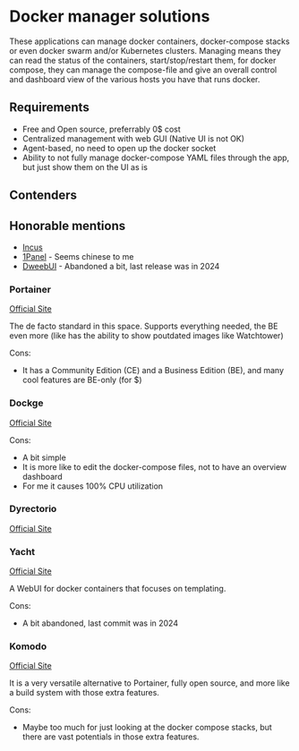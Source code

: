 # Docker manager solutions

These applications can manage docker containers, docker-compose stacks or even docker swarm and/or Kubernetes clusters. Managing means they can read the status of the containers, start/stop/restart them, for docker compose, they can manage the compose-file and give an overall control and dashboard view of the various hosts you have that runs docker.

## Requirements

- Free and Open source, preferrably 0$ cost
- Centralized management with web GUI (Native UI is not OK)
- Agent-based, no need to open up the docker socket
- Ability to not fully manage docker-compose YAML files through the app, but just show them on the UI as is

## Contenders

## Honorable mentions

- [Incus](https://linuxcontainers.org/incus/)
- [1Panel](https://github.com/1Panel-dev/1Panel) - Seems chinese to me
- [DweebUI](https://www.dweebui.com/) - Abandoned a bit, last release was in 2024

### Portainer

[Official Site](https://www.portainer.io/)

The de facto standard in this space. Supports everything needed, the BE even more (like has the ability to show poutdated images like Watchtower)

Cons:

- It has a Community Edition (CE) and a Business Edition (BE), and many cool features are BE-only (for $)

### Dockge

[Official Site](https://dockge.kuma.pet/)

Cons:

- A bit simple
- It is more like to edit the docker-compose files, not to have an overview dashboard
- For me it causes 100% CPU utilization

### Dyrectorio

[Official Site](https://dyrector.io/)

### Yacht

[Official Site](https://yacht.sh/)

A WebUI for docker containers that focuses on templating.

Cons:

- A bit abandoned, last commit was in 2024

### Komodo

[Official Site](https://komo.do/)

It is a very versatile alternative to Portainer, fully open source, and more like a build system with those extra features.

Cons:

- Maybe too much for just looking at the docker compose stacks, but there are vast potentials in those extra features.
